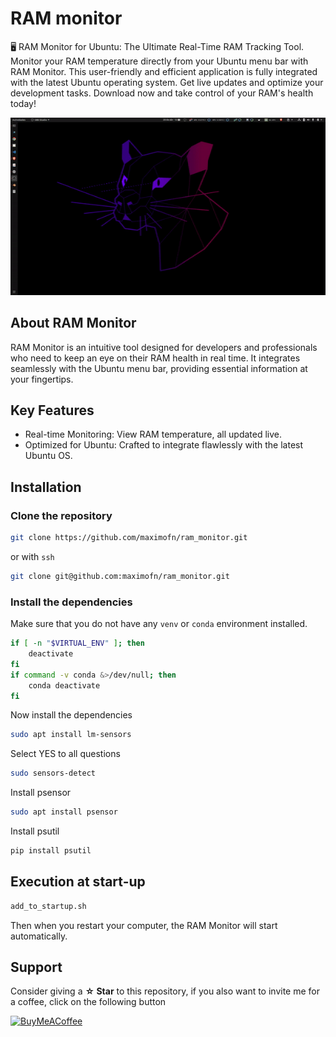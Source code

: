# RAM monitor

🖥️ RAM Monitor for Ubuntu: The Ultimate Real-Time RAM Tracking Tool. Monitor your RAM temperature directly from your Ubuntu menu bar with RAM Monitor. This user-friendly and efficient application is fully integrated with the latest Ubuntu operating system. Get live updates and optimize your development tasks. Download now and take control of your RAM's health today!

![ram monitor](ram_monitor.gif)

## About RAM Monitor
RAM Monitor is an intuitive tool designed for developers and professionals who need to keep an eye on their RAM health in real time. It integrates seamlessly with the Ubuntu menu bar, providing essential information at your fingertips.

## Key Features
 * Real-time Monitoring: View RAM temperature, all updated live.
 * Optimized for Ubuntu: Crafted to integrate flawlessly with the latest Ubuntu OS.

## Installation

### Clone the repository

```bash
git clone https://github.com/maximofn/ram_monitor.git
```

or with `ssh`

```bash
git clone git@github.com:maximofn/ram_monitor.git
```

### Install the dependencies

Make sure that you do not have any `venv` or `conda` environment installed.

```bash
if [ -n "$VIRTUAL_ENV" ]; then
    deactivate
fi
if command -v conda &>/dev/null; then
    conda deactivate
fi
```
Now install the dependencies

```bash
sudo apt install lm-sensors
```

Select YES to all questions

```bash
sudo sensors-detect
```

Install psensor

```bash
sudo apt install psensor
```

Install psutil

```bash
pip install psutil
```

## Execution at start-up

```bash
add_to_startup.sh
```

Then when you restart your computer, the RAM Monitor will start automatically.

## Support

Consider giving a **☆ Star** to this repository, if you also want to invite me for a coffee, click on the following button

[![BuyMeACoffee](https://img.shields.io/badge/Buy_Me_A_Coffee-support_my_work-FFDD00?style=for-the-badge&logo=buy-me-a-coffee&logoColor=white&labelColor=101010)](https://www.buymeacoffee.com/maximofn)
